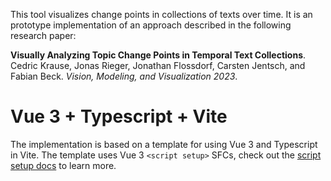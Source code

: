 This tool visualizes change points in collections of texts over time. It is an prototype implementation of an approach described in the following research paper:

**Visually Analyzing Topic Change Points in Temporal Text Collections**. Cedric Krause, Jonas Rieger, Jonathan Flossdorf, Carsten Jentsch, and Fabian Beck. *Vision, Modeling, and Visualization 2023*.

# Vue 3 + Typescript + Vite

The implementation is based on a template for using Vue 3 and Typescript in Vite. The template uses Vue 3 `<script setup>` SFCs, check out the [script setup docs](https://v3.vuejs.org/api/sfc-script-setup.html#sfc-script-setup) to learn more.
